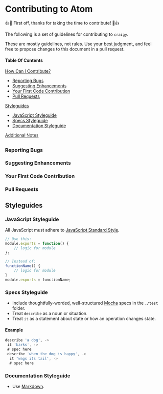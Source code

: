 # Contributing to Atom

:+1::tada: First off, thanks for taking the time to contribute! :tada::+1:

The following is a set of guidelines for contributing to `craigy`.

These are mostly guidelines, not rules. Use your best judgment, and feel free to propose changes to this document in a pull request.

#### Table Of Contents

[How Can I Contribute?](#how-can-i-contribute)

- [Reporting Bugs](#reporting-bugs)
- [Suggesting Enhancements](#suggesting-enhancements)
- [Your First Code Contribution](#your-first-code-contribution)
- [Pull Requests](#pull-requests)

[Styleguides](#styleguides)

- [JavaScript Styleguide](#javascript-styleguide)
- [Specs Styleguide](#specs-styleguide)
- [Documentation Styleguide](#documentation-styleguide)

[Additional Notes](#additional-notes)

##

### Reporting Bugs

### Suggesting Enhancements

### Your First Code Contribution

### Pull Requests

## Styleguides

### JavaScript Styleguide

All JavaScript must adhere to [JavaScript Standard Style](https://standardjs.com/).

```js
// Use this:
module.exports = function() {
    // logic for module
};

// Instead of:
functionName() {
    // logic for module
}
module.exports = functionName;
```

### Specs Styleguide

- Include thoughtfully-worded, well-structured [Mocha](https://jasmine.github.io/) specs in the `./test` folder.
- Treat `describe` as a noun or situation.
- Treat `it` as a statement about state or how an operation changes state.

#### Example

```javascript
describe 'a dog', ->
 it 'barks', ->
 # spec here
 describe 'when the dog is happy', ->
  it 'wags its tail', ->
  # spec here
```

### Documentation Styleguide

- Use [Markdown](https://daringfireball.net/projects/markdown).
